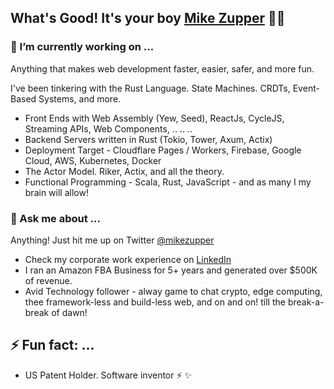 ## What's Good! It's your boy [Mike Zupper](https://mikezupper.com) ✌🏾

### 🔭 I’m currently working on ... 
  
  Anything that makes web development faster, easier, safer, and more fun. 
  
  I've been tinkering with the Rust Language. State Machines. CRDTs, Event-Based Systems, and more.
  
  - Front Ends with Web Assembly (Yew, Seed), ReactJs, CycleJS, Streaming APIs, Web Components, .. .. .. 
  - Backend Servers written in Rust (Tokio, Tower, Axum, Actix)
  - Deployment Target - Cloudflare Pages / Workers, Firebase, Google Cloud, AWS, Kubernetes, Docker
  - The Actor Model. Riker, Actix, and all the theory. 
  - Functional Programming - Scala, Rust, JavaScript - and as many I my brain will allow!
 

### 💬 Ask me about ... 

  Anything! Just hit me up on Twitter [@mikezupper](https://twitter.com/mikezupper)
  
  - Check my corporate work experience on [LinkedIn](https://www.linkedin.com/in/mike-zupper-7131b08/)
  - I ran an Amazon FBA Business for 5+ years and generated over $500K of revenue.
  - Avid Technology follower - alway game to chat crypto, edge computing, thee framework-less and build-less web, and on and on! till the break-a-break of dawn! 
 
## ⚡ Fun fact: ...
  - US Patent Holder. Software inventor ⚡ ✨
